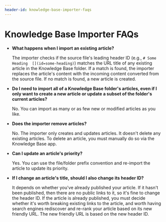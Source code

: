 ```yaml
---
header-id: knowledge-base-importer-faqs
---
```


# Knowledge Base Importer FAQs

-   **What happens when I import an existing article?** 

    The importer checks if the source file's leading header ID (e.g., 
    `# Some Heading  [](id=some-heading)`) matches the URL title of any existing 
    article in the Knowledge Base folder. If a match is found, the importer 
    replaces the article's content with the incoming content converted from the 
    source file. If no match is found, a new article is created. 

-   **Do I need to import all of a Knowledge Base folder's articles, even if I 
    only want to create a new article or update a subset of the folder's current
    articles?** 

    No. You can import as many or as few new or modified articles as you like. 

-   **Does the importer remove articles?** 

    No. The importer only creates and updates articles. It doesn't delete any 
    existing articles. To delete an article, you must manually do so via the 
    Knowledge Base app. 

-   **Can I update an article's priority?** 

    Yes. You can use the file/folder prefix convention and re-import the article 
    to update its priority. 

-   **If I change an article's title, should I also change its header ID?** 

    It depends on whether you've already published your article. If it hasn't 
    been published, then there are no public links to it, so it's fine to change 
    the header ID. If the article is already published, you must decide whether 
    it's worth breaking existing links to the article, and worth having search 
    engines rediscover and re-rank your article based on its new friendly URL. 
    The new friendly URL is based on the new header ID. 
